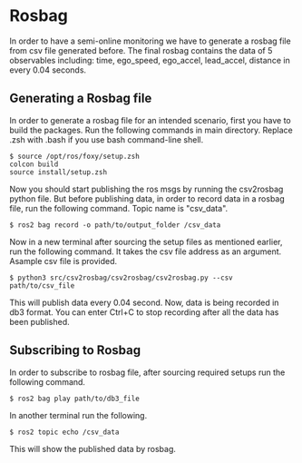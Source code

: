 # Rosbag
In order to have a semi-online monitoring we have to generate a rosbag file from csv file generated before. The final rosbag contains the data of 5 observables including: time, ego_speed, ego_accel, lead_accel, distance in every 0.04 seconds.

## Generating a Rosbag file
In order to generate a rosbag file for an intended scenario, first you have to build the packages. Run the following commands in main directory. Replace .zsh with .bash if you use bash command-line shell.
```
$ source /opt/ros/foxy/setup.zsh
colcon build
source install/setup.zsh
```
Now you should start publishing the ros msgs by running the csv2rosbag python file. But before publishing data, in order to record data in a rosbag file, run the following command. Topic name is "csv_data".
```
$ ros2 bag record -o path/to/output_folder /csv_data 
```
Now in a new terminal after sourcing the setup files as mentioned earlier, run the following command. It takes the csv file address as an argument. Asample csv file  is provided.
```
$ python3 src/csv2rosbag/csv2rosbag/csv2rosbag.py --csv path/to/csv_file
```
This will publish data every 0.04 second. Now, data is being recorded in db3 format. You can enter Ctrl+C to stop recording after all the data has been published.

## Subscribing to Rosbag
In order to subscribe to rosbag file, after sourcing required setups run the following command.
```
$ ros2 bag play path/to/db3_file 
```
In another terminal run the following.
```
$ ros2 topic echo /csv_data
```
This will show the published data by rosbag.